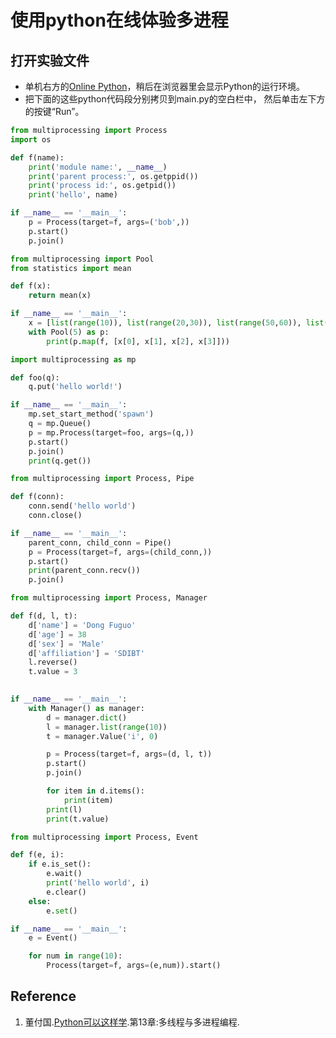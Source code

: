 # 使用python在线体验多进程

## 打开实验文件

- 单机右方的[Online Python](https://www.online-python.com)，稍后在浏览器里会显示Python的运行环境。
- 把下面的这些python代码段分别拷贝到main.py的空白栏中， 然后单击左下方的按键“Run”。

```python
from multiprocessing import Process
import os

def f(name):
    print('module name:', __name__)
    print('parent process:', os.getppid())
    print('process id:', os.getpid())
    print('hello', name)

if __name__ == '__main__':
    p = Process(target=f, args=('bob',))
    p.start()
    p.join()
```

```python
from multiprocessing import Pool
from statistics import mean

def f(x):
    return mean(x)

if __name__ == '__main__':
    x = [list(range(10)), list(range(20,30)), list(range(50,60)), list(range(80,90))]
    with Pool(5) as p:
        print(p.map(f, [x[0], x[1], x[2], x[3]]))
```

```python
import multiprocessing as mp

def foo(q):
    q.put('hello world!')

if __name__ == '__main__':
    mp.set_start_method('spawn')
    q = mp.Queue()
    p = mp.Process(target=foo, args=(q,))
    p.start()
    p.join()
    print(q.get())
```

```python
from multiprocessing import Process, Pipe

def f(conn):
    conn.send('hello world')
    conn.close()

if __name__ == '__main__':
    parent_conn, child_conn = Pipe()
    p = Process(target=f, args=(child_conn,))
    p.start()
    print(parent_conn.recv())
    p.join()
```

```python
from multiprocessing import Process, Manager

def f(d, l, t):
    d['name'] = 'Dong Fuguo'
    d['age'] = 38
    d['sex'] = 'Male'
    d['affiliation'] = 'SDIBT'
    l.reverse()
    t.value = 3
    

if __name__ == '__main__':
    with Manager() as manager:
        d = manager.dict()
        l = manager.list(range(10))
        t = manager.Value('i', 0)

        p = Process(target=f, args=(d, l, t))
        p.start()
        p.join()

        for item in d.items():
            print(item)
        print(l)
        print(t.value)
```

```python
from multiprocessing import Process, Event

def f(e, i):
    if e.is_set():
        e.wait()
        print('hello world', i)
        e.clear()
    else:
        e.set()

if __name__ == '__main__':
    e = Event()

    for num in range(10):
        Process(target=f, args=(e,num)).start()
```

## Reference

1. 董付国.[Python可以这样学](http://product.dangdang.com/24180463.html).第13章:多线程与多进程编程.




